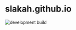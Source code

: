 # slakah.github.io

![development build](https://img.shields.io/github/workflow/status/slakah/slakah.github.io/validate/development)
